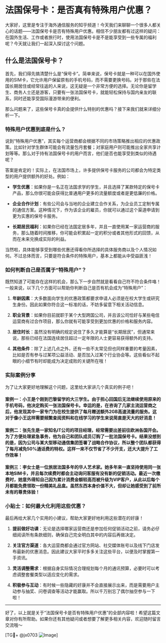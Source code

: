 # 法国保号卡：是否真有特殊用户优惠？

大家好，这里是专注于海外通信服务的知乎频道！今天我们来聊聊一个很多人都关心的话题——法国保号卡是否有特殊用户优惠。相信不少朋友都有过这样的疑问：在国外生活、工作或者旅行时，使用法国保号卡是不是能享受到一些专属的福利呢？今天就让我们一起深入探讨这个问题。

## 什么是法国保号卡？

首先，我们得先搞清楚什么是“保号卡”。简单来说，保号卡就是一种可以在国外使用的SIM卡，它允许用户保留原有的手机号码，而不需要更换号码。对于那些在法国长期居住或经常往返的人来说，这无疑是一个非常方便的选择。无论你是留学生、商务人士还是游客，只要有一张法国保号卡，就能轻松保持与国内亲友的联系，同时还能享受国际漫游带来的便利。

那么问题来了，这些保号卡真的会提供什么特别的优惠吗？接下来我们就来详细分析一下。

### 特殊用户优惠到底是什么？

说到“特殊用户优惠”，其实每个运营商都会根据不同的市场策略推出相应的优惠政策。比如针对学生群体可能会有流量包月套餐；对家庭用户则可能推出全家共享计划等等。那么对于持有法国保号卡的用户而言，他们是否也能享受到类似的待遇呢？

答案是肯定的！实际上，在法国市场上，许多提供保号卡服务的公司都会为特定类型的用户提供额外的好处。例如：

- **学生优惠**：如果你是一名正在法国求学的学生，并且选择了某款特定的保号卡产品，那么你很可能会获得比普通用户更多的流量额度或者是更低廉的价格。
  
- **企业合作计划**：有些公司会与当地的企业建立合作关系，为企业员工定制专属的通信方案。这种情况下，作为该企业的雇员，你就可以通过这个渠道申请到更为实惠的保号卡服务。

- **长期居民福利**：如果你已经在法国定居多年，并且一直使用某一家运营商的服务，那么随着时间推移，你可能会积累起一定的积分或者其他形式的回馈，从而在未来兑换成实际的利益。

当然啦，具体能够享受到哪些优惠还得看你所选择的具体服务商以及个人情况如何。不过总体而言，只要是符合条件的特殊用户，基本上都能从中受益匪浅！

### 如何判断自己是否属于“特殊用户”？

既然知道了可能存在这样的机会，那么下一步自然就是看看自己符不符合条件咯！一般来说，以下几个方面可以帮助你判断自己是否有机会成为“特殊用户”：

1. **年龄因素**：大多数面向学生的优惠政策都要求申请人必须是在校大学生或研究生身份。因此如果你符合这一标准的话，不妨多留意下相关活动信息。

2. **职业背景**：如果你目前就职于某个大型跨国公司，并且该公司恰好与某些电信运营商有过合作项目，那么你就有可能享受到更加优惠的价格和服务内容。

3. **居住时长**：虽然没有明确的规定说住了多久才能算是“长期居民”，但通常来说，那些已经在法国连续居住超过一定年限的人士更容易获得额外的支持。

4. **其他条件**：除了上述几点之外，还有一些不太常见但也同样重要的考量因素，比如是否有参与过某项公益活动、是否加入过某个行业协会等。这些看似不起眼的小细节有时却能成为决定成败的关键所在哦！

### 实际案例分享

为了让大家更好地理解这个问题，这里给大家讲几个真实的例子吧！

#### 案例一：小王是个刚到巴黎留学的大三学生。由于担心回国后无法继续使用原来的手机号码，他决定购买一张法国保号卡。幸运的是，在咨询了几家主流运营商之后，他发现其中一家专门为在校生提供了每月赠送额外2GB高速流量的服务。这对于像小王这样需要频繁查阅资料和在线学习的学生来说简直是天大的好消息！

#### 案例二：张先生是一家知名IT公司的项目经理，经常需要出差前往欧洲各国开会。为了方便处理紧急事务，他为自己和团队成员订购了一批法国保号卡。结果没想到的是，因为公司与某大型移动通信集团签署了战略合作协议，所以整个团队都获得了每月减免50%通话费的特权。这样一来不仅节省了不少开支，还大大提升了工作效率！

#### 案例三：李女士是一位旅居法国多年的华人艺术家。她多年来一直坚持使用同一张本地SIM卡，并且每次续费时都会主动询问客服有没有新的促销活动。最近一次缴费时，她意外得知自己因为累计消费金额较高而被升级为VIP客户，从此以后每个月都能免费领取一份精美礼品盒。虽然东西本身价值不大，但却让她感受到了前所未有的尊贵体验！

### 小贴士：如何最大化利用这些优惠？

最后再给大家几个实用的小建议，帮助大家更好地利用这些潜在的好康！

1. **提前做好功课**：无论是选择哪家运营商还是参加任何促销活动之前，请务必仔细阅读所有条款细则，确保自己完全明白其中的内容后再做决定。

2. **关注官方渠道**：各大运营商都会通过官方网站、社交媒体账号以及线下门店发布最新的优惠消息。因此建议大家平时多多关注这些平台，以便及时掌握第一手资讯。

3. **灵活调整需求**：根据自身实际情况合理规划每个月的通讯预算，必要时可以考虑调整套餐类型以适应变化的需求。

4. **积极参与互动**：有时候一些隐藏的好康并不会直接展示出来，而是需要用户主动参与抽奖、问卷调查等活动才能赢取。所以千万别忘了偶尔抽空参与一下啦！

---

好了，以上就是关于“法国保号卡是否有特殊用户优惠”的全部内容啦！希望这篇文章对你有所帮助。如果你还有其他疑问或者想要了解更多相关内容，欢迎随时留言交流哦～

[TG💪+ @jx0703 ![Image](https://github.com/user-attachments/assets/dbca1d08-cadb-493c-b0ec-ad6f7a83f270)]
